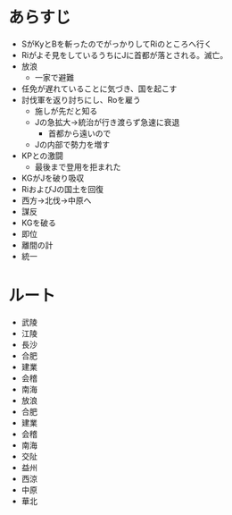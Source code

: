 # あらすじ
- SがKyとBを斬ったのでがっかりしてRiのところへ行く
- Riがよそ見をしているうちにJに首都が落とされる。滅亡。
- 放浪
  - 一家で避難
- 任免が遅れていることに気づき、国を起こす
- 討伐軍を返り討ちにし、Roを雇う
  - 施しが先だと知る
  - Jの急拡大→統治が行き渡らず急速に衰退
    - 首都から遠いので
  - Jの内部で勢力を増す
- KPとの激闘
  - 最後まで登用を拒まれた
- KGがJを破り吸収
- RiおよびJの国土を回復
- 西方→北伐→中原へ
- 謀反
- KGを破る
- 即位
- 離間の計
- 統一

# ルート
- 武陵
- 江陵
- 長沙
- 合肥
- 建業
- 会稽
- 南海
- 放浪
- 合肥
- 建業
- 会稽
- 南海
- 交阯
- 益州
- 西涼
- 中原
- 華北